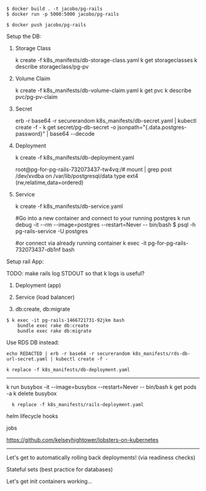     $ docker build . -t jacobo/pg-rails
    $ docker run -p 5000:5000 jacobo/pg-rails

    $ docker push jacobo/pg-rails

Setup the DB:
  1. Storage Class
  
      k create -f k8s_manifests/db-storage-class.yaml
      k get storageclasses
      k describe storageclass/pg-pv

  2. Volume Claim
  
      k create -f k8s_manifests/db-volume-claim.yaml
      k get pvc
      k describe pvc/pg-pv-claim

  2. Secret
  
      erb -r base64 -r securerandom k8s_manifests/db-secret.yaml | kubectl create -f -
      k get secret/pg-db-secret -o jsonpath="{.data.postgres-password}" | base64 --decode

  3. Deployment
 
      k create -f k8s_manifests/db-deployment.yaml
      
      root@pg-for-pg-rails-732073437-tw4vq:/# mount | grep post
      /dev/xvdba on /var/lib/postgresql/data type ext4 (rw,relatime,data=ordered)

  4. Service
 
      k create -f k8s_manifests/db-service.yaml
      
      #Go into a new container and connect to your running postgres
      k run debug -it --rm --image=postgres --restart=Never -- bin/bash
          $ psql -h pg-rails-service -U postgres
      
      #or connect via already running container
      k exec -it pg-for-pg-rails-732073437-db1nf bash

Setup rail App:

  TODO: make rails log STDOUT so that k logs is useful?

  1. Deployment (app)

  2. Service (load balancer)


  3. db:create, db:migrate

    $ k exec -it pg-rails-1466721731-92jkm bash
        bundle exec rake db:create
        bundle exec rake db:migrate

Use RDS DB instead:

    echo REDACTED | erb -r base64 -r securerandom k8s_manifests/rds-db-url-secret.yaml | kubectl create -f -

    k replace -f k8s_manifests/db-deployment.yaml

----

k run busybox -it --image=busybox --restart=Never -- bin/bash
k get pods -a
k delete busybox

      k replace -f k8s_manifests/rails-deployment.yaml


helm lifecycle hooks

jobs

https://github.com/kelseyhightower/lobsters-on-kubernetes

----

  Let's get to automatically rolling back deployments! (via readiness checks)

  Stateful sets (best practice for databases)

  Let's get init containers working...